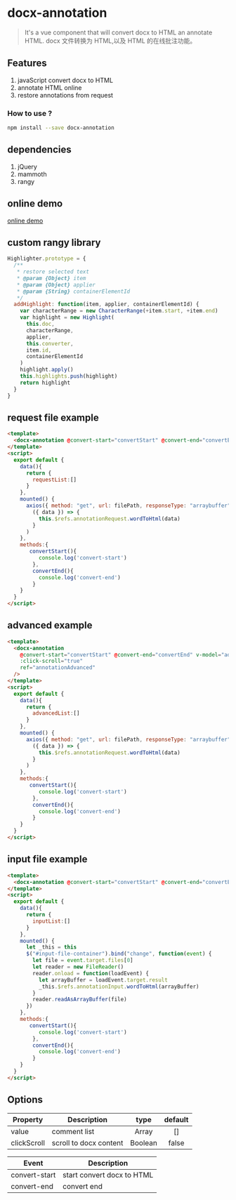 # docx-annotation

> It's a vue component that will convert docx to HTML an annotate HTML.
> docx 文件转换为 HTML,以及 HTML 的在线批注功能。

## Features

1. javaScript convert docx to HTML
2. annotate HTML online
3. restore annotations from request

### How to use ?

```bash
npm install --save docx-annotation
```

## dependencies

1. jQuery
2. mammoth
3. rangy

## online demo

[online demo](https://nusr.github.io/docx-annotation/demo/)

## custom rangy library

```js
Highlighter.prototype = {
  /**
   * restore selected text
   * @param {Object} item
   * @param {Object} applier
   * @param {String} containerElementId
   */
  addHighlight: function(item, applier, containerElementId) {
    var characterRange = new CharacterRange(+item.start, +item.end)
    var highlight = new Highlight(
      this.doc,
      characterRange,
      applier,
      this.converter,
      item.id,
      containerElementId
    )
    highlight.apply()
    this.highlights.push(highlight)
    return highlight
  }
}
```

## request file example

```html
<template>
  <docx-annotation @convert-start="convertStart" @convert-end="convertEnd" v-model="requestList" ref="annotationRequest" />
</template>
<script>
  export default {
    data(){
      return {
        requestList:[]
      }
    },
    mounted() {
      axios({ method: "get", url: filePath, responseType: "arraybuffer" }).then(
        ({ data }) => {
          this.$refs.annotationRequest.wordToHtml(data)
        }
      )
    },
    methods:{
       convertStart(){
          console.log('convert-start')
        },
        convertEnd(){
          console.log('convert-end')
        }
    }
  }
</script>
```

## advanced example

```html
<template>
  <docx-annotation
    @convert-start="convertStart" @convert-end="convertEnd" v-model="advancedList"
    :click-scroll="true"
    ref="annotationAdvanced"
  />
</template>
<script>
  export default {
    data(){
      return {
        advancedList:[]
      }
    },
    mounted() {
      axios({ method: "get", url: filePath, responseType: "arraybuffer" }).then(
        ({ data }) => {
          this.$refs.annotationRequest.wordToHtml(data)
        }
      )
    },
    methods:{
       convertStart(){
          console.log('convert-start')
        },
        convertEnd(){
          console.log('convert-end')
        }
    }
  }
</script>
```

## input file example

```html
<template>
  <docx-annotation @convert-start="convertStart" @convert-end="convertEnd" v-model="inputList" ref="annotationInput" />
</template>
<script>
  export default {
    data(){
      return {
        inputList:[]
      }
    },
    mounted() {
      let _this = this
      $("#input-file-container").bind("change", function(event) {
        let file = event.target.files[0]
        let reader = new FileReader()
        reader.onload = function(loadEvent) {
          let arrayBuffer = loadEvent.target.result
          _this.$refs.annotationInput.wordToHtml(arrayBuffer)
        }
        reader.readAsArrayBuffer(file)
      })
    },
    methods:{
       convertStart(){
          console.log('convert-start')
        },
        convertEnd(){
          console.log('convert-end')
        }
    }
  }
</script>
```

## Options

| Property    | Description            |  type   | default |
| ----------- | ---------------------- | :-----: | :-----: |
| value       | comment list           |  Array  |   []    |
| clickScroll | scroll to docx content | Boolean |  false  |


| Event         | Description                |
| ------------- | -------------------------- |
| convert-start | start convert docx to HTML |
| convert-end   | convert end                |

